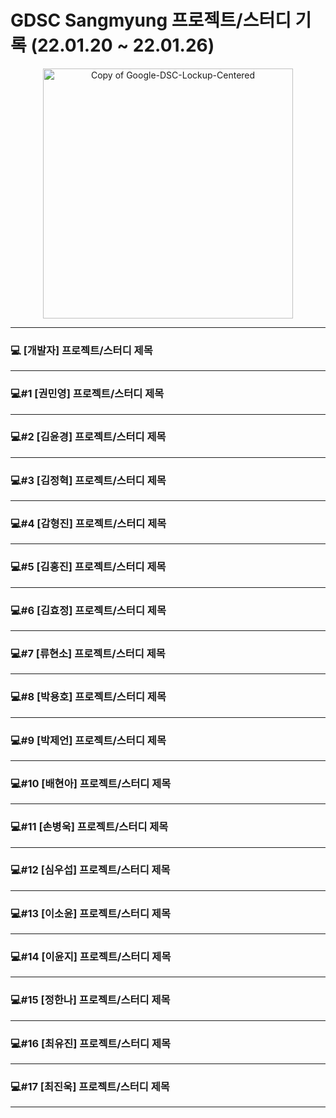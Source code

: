 # GDSC Sangmyung 프로젝트/스터디 기록 (22.01.20 ~ 22.01.26)

<p align="center">
<img width="400" alt="Copy of Google-DSC-Lockup-Centered" src="https://user-images.githubusercontent.com/74299463/150287494-195f8c76-e985-4bef-919a-2e15125d52e1.png">

</p>

---

### 💻 [개발자] 프로젝트/스터디 제목

<!-- 이 부분에 해당 주차의 진행 상황을 작성-->

---

### 💻#1 [권민영] 프로젝트/스터디 제목

<!-- 이 부분에 해당 주차의 진행 상황을 작성-->

---

### 💻#2 [김윤경] 프로젝트/스터디 제목

<!-- 이 부분에 해당 주차의 진행 상황을 작성-->

---

### 💻#3 [김정혁] 프로젝트/스터디 제목

<!-- 이 부분에 해당 주차의 진행 상황을 작성-->

---

### 💻#4 [감형진] 프로젝트/스터디 제목

<!-- 이 부분에 해당 주차의 진행 상황을 작성-->

---

### 💻#5 [김홍진] 프로젝트/스터디 제목

<!-- 이 부분에 해당 주차의 진행 상황을 작성-->

---

### 💻#6 [김효정] 프로젝트/스터디 제목

<!-- 이 부분에 해당 주차의 진행 상황을 작성-->

---

### 💻#7 [류현소] 프로젝트/스터디 제목

<!-- 이 부분에 해당 주차의 진행 상황을 작성-->

---

### 💻#8 [박용호] 프로젝트/스터디 제목

<!-- 이 부분에 해당 주차의 진행 상황을 작성-->

---

### 💻#9 [박제언] 프로젝트/스터디 제목

<!-- 이 부분에 해당 주차의 진행 상황을 작성-->

---

### 💻#10 [배현아] 프로젝트/스터디 제목

<!-- 이 부분에 해당 주차의 진행 상황을 작성-->

---

### 💻#11 [손병욱] 프로젝트/스터디 제목

<!-- 이 부분에 해당 주차의 진행 상황을 작성-->

---

### 💻#12 [심우섭] 프로젝트/스터디 제목

<!-- 이 부분에 해당 주차의 진행 상황을 작성-->

---

### 💻#13 [이소윤] 프로젝트/스터디 제목

<!-- 이 부분에 해당 주차의 진행 상황을 작성-->

---

### 💻#14 [이윤지] 프로젝트/스터디 제목

<!-- 이 부분에 해당 주차의 진행 상황을 작성-->

---

### 💻#15 [정한나] 프로젝트/스터디 제목

<!-- 이 부분에 해당 주차의 진행 상황을 작성-->

---

### 💻#16 [최유진] 프로젝트/스터디 제목

<!-- 이 부분에 해당 주차의 진행 상황을 작성-->

---

### 💻#17 [최진욱] 프로젝트/스터디 제목

<!-- 이 부분에 해당 주차의 진행 상황을 작성-->

---
